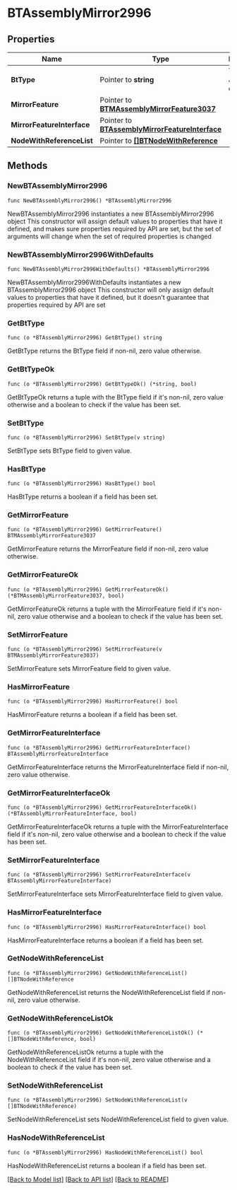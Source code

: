 # BTAssemblyMirror2996

## Properties

Name | Type | Description | Notes
------------ | ------------- | ------------- | -------------
**BtType** | Pointer to **string** | Type of JSON object. | [optional] 
**MirrorFeature** | Pointer to [**BTMAssemblyMirrorFeature3037**](BTMAssemblyMirrorFeature3037.md) |  | [optional] 
**MirrorFeatureInterface** | Pointer to [**BTAssemblyMirrorFeatureInterface**](BTAssemblyMirrorFeatureInterface.md) |  | [optional] 
**NodeWithReferenceList** | Pointer to [**[]BTNodeWithReference**](BTNodeWithReference.md) |  | [optional] 

## Methods

### NewBTAssemblyMirror2996

`func NewBTAssemblyMirror2996() *BTAssemblyMirror2996`

NewBTAssemblyMirror2996 instantiates a new BTAssemblyMirror2996 object
This constructor will assign default values to properties that have it defined,
and makes sure properties required by API are set, but the set of arguments
will change when the set of required properties is changed

### NewBTAssemblyMirror2996WithDefaults

`func NewBTAssemblyMirror2996WithDefaults() *BTAssemblyMirror2996`

NewBTAssemblyMirror2996WithDefaults instantiates a new BTAssemblyMirror2996 object
This constructor will only assign default values to properties that have it defined,
but it doesn't guarantee that properties required by API are set

### GetBtType

`func (o *BTAssemblyMirror2996) GetBtType() string`

GetBtType returns the BtType field if non-nil, zero value otherwise.

### GetBtTypeOk

`func (o *BTAssemblyMirror2996) GetBtTypeOk() (*string, bool)`

GetBtTypeOk returns a tuple with the BtType field if it's non-nil, zero value otherwise
and a boolean to check if the value has been set.

### SetBtType

`func (o *BTAssemblyMirror2996) SetBtType(v string)`

SetBtType sets BtType field to given value.

### HasBtType

`func (o *BTAssemblyMirror2996) HasBtType() bool`

HasBtType returns a boolean if a field has been set.

### GetMirrorFeature

`func (o *BTAssemblyMirror2996) GetMirrorFeature() BTMAssemblyMirrorFeature3037`

GetMirrorFeature returns the MirrorFeature field if non-nil, zero value otherwise.

### GetMirrorFeatureOk

`func (o *BTAssemblyMirror2996) GetMirrorFeatureOk() (*BTMAssemblyMirrorFeature3037, bool)`

GetMirrorFeatureOk returns a tuple with the MirrorFeature field if it's non-nil, zero value otherwise
and a boolean to check if the value has been set.

### SetMirrorFeature

`func (o *BTAssemblyMirror2996) SetMirrorFeature(v BTMAssemblyMirrorFeature3037)`

SetMirrorFeature sets MirrorFeature field to given value.

### HasMirrorFeature

`func (o *BTAssemblyMirror2996) HasMirrorFeature() bool`

HasMirrorFeature returns a boolean if a field has been set.

### GetMirrorFeatureInterface

`func (o *BTAssemblyMirror2996) GetMirrorFeatureInterface() BTAssemblyMirrorFeatureInterface`

GetMirrorFeatureInterface returns the MirrorFeatureInterface field if non-nil, zero value otherwise.

### GetMirrorFeatureInterfaceOk

`func (o *BTAssemblyMirror2996) GetMirrorFeatureInterfaceOk() (*BTAssemblyMirrorFeatureInterface, bool)`

GetMirrorFeatureInterfaceOk returns a tuple with the MirrorFeatureInterface field if it's non-nil, zero value otherwise
and a boolean to check if the value has been set.

### SetMirrorFeatureInterface

`func (o *BTAssemblyMirror2996) SetMirrorFeatureInterface(v BTAssemblyMirrorFeatureInterface)`

SetMirrorFeatureInterface sets MirrorFeatureInterface field to given value.

### HasMirrorFeatureInterface

`func (o *BTAssemblyMirror2996) HasMirrorFeatureInterface() bool`

HasMirrorFeatureInterface returns a boolean if a field has been set.

### GetNodeWithReferenceList

`func (o *BTAssemblyMirror2996) GetNodeWithReferenceList() []BTNodeWithReference`

GetNodeWithReferenceList returns the NodeWithReferenceList field if non-nil, zero value otherwise.

### GetNodeWithReferenceListOk

`func (o *BTAssemblyMirror2996) GetNodeWithReferenceListOk() (*[]BTNodeWithReference, bool)`

GetNodeWithReferenceListOk returns a tuple with the NodeWithReferenceList field if it's non-nil, zero value otherwise
and a boolean to check if the value has been set.

### SetNodeWithReferenceList

`func (o *BTAssemblyMirror2996) SetNodeWithReferenceList(v []BTNodeWithReference)`

SetNodeWithReferenceList sets NodeWithReferenceList field to given value.

### HasNodeWithReferenceList

`func (o *BTAssemblyMirror2996) HasNodeWithReferenceList() bool`

HasNodeWithReferenceList returns a boolean if a field has been set.


[[Back to Model list]](../README.md#documentation-for-models) [[Back to API list]](../README.md#documentation-for-api-endpoints) [[Back to README]](../README.md)


